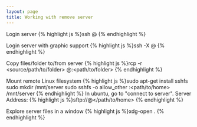 ```yaml
---
layout: page
title: Working with remove server
---
```


Login server
{% highlight js %}ssh <user-name>@<ip>
{% endhighlight %}

Login server with graphic support
{% highlight js %}ssh -X <user-name>@<ip>
{% endhighlight %}

Copy files/folder to/from server
{% highlight js %}rcp -r <source/path/to/folder> <username>@<ip>:<path/to/folder>
{% endhighlight %}

Mount remote Linux filesystem
{% highlight js %}sudo apt-get install sshfs
sudo mkdir /mnt/server
sudo sshfs -o allow_other <user-name>:<path/to/home> /mnt/server
{% endhighlight %}
In ubuntu, go to "connect to server".
Server Address: {% highlight js %}sftp://<user-name>@<ip></ip></path/to/home> {% endhighlight %}

Explore server files in a window
{% highlight js %}xdg-open .
{% endhighlight %}